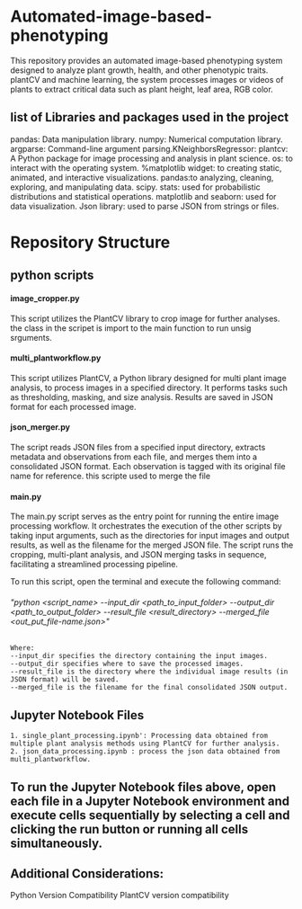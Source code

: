 # Automated-image-based-phenotyping
This repository provides an automated image-based phenotyping system designed to analyze plant growth, health, and other phenotypic traits. plantCV and machine learning, the system processes images or videos of plants to extract critical data such as plant height, leaf area, RGB color.


## list of Libraries and packages used in the project
pandas: Data manipulation library. numpy: Numerical computation library. argparse: Command-line argument parsing.KNeighborsRegressor: plantcv: A Python package for image processing and analysis in plant science. os: to interact with the operating system. %matplotlib widget: to creating static, animated, and interactive visualizations. pandas:to analyzing, cleaning, exploring, and manipulating data. scipy. stats: used for probabilistic distributions and statistical operations. matplotlib and seaborn: used for data visualization. Json library: used to parse JSON from strings or files.

# Repository Structure

## python scripts

#### image_cropper.py
This script utilizes the PlantCV library to crop image for further analyses. the class in the scripet is import to the main function to run unsig srguments.

#### multi_plantworkflow.py
This script utilizes PlantCV, a Python library designed for multi plant image analysis, to process images in a specified directory. It performs tasks such as thresholding, masking, and size analysis. Results are saved in JSON format for each processed image.

#### json_merger.py
The script reads JSON files from a specified input directory, extracts metadata and observations from each file, and merges them into a consolidated JSON format. Each observation is tagged with its original file name for reference.
this scripte used to merge the file 

#### main.py
The main.py script serves as the entry point for running the entire image processing workflow. It orchestrates the execution of the other scripts by taking input arguments, such as the directories for input images and output results, as well as the filename for the merged JSON file. The script runs the cropping, multi-plant analysis, and JSON merging tasks in sequence, facilitating a streamlined processing pipeline.

To run this script, open the terminal and execute the following command:
###### "python <script_name> --input_dir <path_to_input_folder> --output_dir <path_to_output_folder> --result_file <result_directory> --merged_file  <out_put_file-name.json>"

    Where:
    --input_dir specifies the directory containing the input images.
    --output_dir specifies where to save the processed images.
    --result_file is the directory where the individual image results (in JSON format) will be saved.
    --merged_file is the filename for the final consolidated JSON output.

## Jupyter Notebook Files
    1. single_plant_processing.ipynb': Processing data obtained from multiple plant analysis methods using PlantCV for further analysis.
    2. json_data_processing.ipynb : process the json data obtained from multi_plantworkflow.


## To run the Jupyter Notebook files above, open each file in a Jupyter Notebook environment and execute cells sequentially by selecting a cell and clicking the run button or running all cells simultaneously.

## Additional Considerations:
Python Version Compatibility
PlantCV version compatibility
